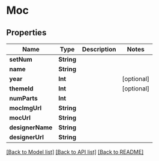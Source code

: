 # Moc

## Properties
Name | Type | Description | Notes
------------ | ------------- | ------------- | -------------
**setNum** | **String** |  | 
**name** | **String** |  | 
**year** | **Int** |  | [optional] 
**themeId** | **Int** |  | [optional] 
**numParts** | **Int** |  | 
**mocImgUrl** | **String** |  | 
**mocUrl** | **String** |  | 
**designerName** | **String** |  | 
**designerUrl** | **String** |  | 

[[Back to Model list]](../README.md#documentation-for-models) [[Back to API list]](../README.md#documentation-for-api-endpoints) [[Back to README]](../README.md)


